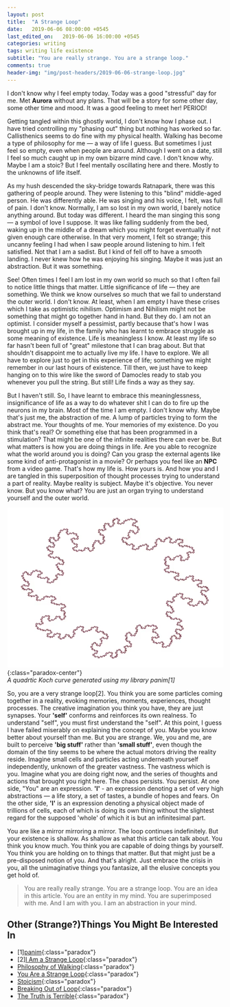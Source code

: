 ```yaml
---
layout: post
title:  "A Strange Loop"
date:   2019-06-06 08:00:00 +0545
last_edited_on:   2019-06-06 16:00:00 +0545
categories: writing
tags: writing life existence
subtitle: "You are really strange. You are a strange loop."
comments: true
header-img: "img/post-headers/2019-06-06-strange-loop.jpg"
---
```


I don't know why I feel empty today. Today was a good "stressful" day for me. Met **Aurora** without any plans. 
That will be a story for some other day, some other time and mood. It was a good feeling to meet her! PERIOD!

Getting tangled within this ghostly world, I don't know how I phase out. I have tried controlling my "phasing out" thing but nothing has worked so far. Callisthenics seems to do fine with my physical health. Walking has become a type of philosophy for me — a way of life I guess. But sometimes I just feel so empty, even when people are around. Although I went on a date, still I feel so much caught up in my own bizarre mind cave. I don't know why. Maybe I am a stoic? But I feel mentally oscillating here and there. Mostly to the unknowns of life itself.

As my hush descended the sky-bridge towards Ratnapark, there was this gathering of people around. They were listening to this "blind" middle-aged person. He was differently able. He was singing and his voice, I felt, was full of pain. I don't know. Normally, I am so lost in my own world, I barely notice anything around. But today was different. I heard the man singing this song — a symbol of love I suppose. It was like falling suddenly from the bed, waking up in the middle of a dream which you might forget eventually if not given enough care otherwise. In that very moment, I felt so strange; this uncanny feeling I had when I saw people around listening to him. I felt satisfied. Not that I am a sadist. But I kind of fell off to have a  smooth landing. I never knew how he was enjoying his singing. Maybe it was just an abstraction. But it was something.


See! Often times I feel I am lost in my own world so much so that I often fail to notice little things that matter. Little significance of life — they are something.
We think we know ourselves so much that we fail to understand the outer world. I don't know. At least, when I am empty I have these crises which I take as optimistic nihilism. Optimism and Nihilism might not be something that might go together hand in hand. But they do. I am not an optimist. I consider myself a pessimist, partly because that's how I was brought up in my life, in the family who has learnt to embrace struggle as some meaning of existence. Life is meaningless I know. At least my life so far hasn't been full of "great" milestone that I can brag about. But that shouldn't disappoint me to actually live my life. I have to explore. We all have to explore just to get in this experience of life; something we might remember in our last hours of existence. Till then, we just have to keep hanging on to this wire like the sword of Damocles ready to stab you whenever you pull the string. But still! Life finds a way as they say.

But I haven't still. So, I have learnt to embrace this meaninglessness, insignificance of life as a way to do whatever shit I can do to fire up the neurons in my brain. Most of the time I am empty. I don't know why. Maybe that's just me, the abstraction of me.  A lump of particles trying to form the abstract me. Your thoughts of me. Your memories of my existence. Do you think that's real? Or something else that has been programmed in a stimulation? That might be one of the infinite realities there can ever be. But what matters is how you are doing things in life. Are you able to recognize what the world around you is doing? Can you grasp the external agents like some kind of anti-protagonist in a movie? Or perhaps you feel like an **NPC** from a video game. That's how my life is. How yours is. And how you and I are tangled in this superposition of thought processes trying to understand  a part of reality. Maybe reality is subject. Maybe it's objective. You never know. But you know what? You are just an organ trying to understand yourself and the outer world.


![koch](/img/post-images/2019-06-06-strange-loop/koch.png){:class="paradox-center"}  
*A quadrtic Koch curve generated using my library panim[1]*

So, you are a very strange loop[2]. You think you are some particles coming together in a reality, evoking memories, moments, experiences, thought processes. The creative imagination you think you have, they are just synapses. Your **'self'** conforms and reinforces its own realness. To understand "self", you must first understand the "self". At this point, I guess I have failed miserably on explaining the concept of you. Maybe you know better about yourself than me. But you are strange. We, you and me, are built to perceive **'big stuff'** rather than **'small stuff'**, even though the domain of the tiny seems to be where the actual motors driving the reality reside. Imagine small cells and particles acting underneath yourself independently, unknown of the greater vastness. The vastness which is you. Imagine what you are doing right now, and the series of thoughts and actions that brought you right here. The chaos persists. You persist. At one side, "You" are an expression. **'I'** - an expression denoting a set of very high abstractions — a life story, a set of tastes, a bundle of hopes and fears. On the other side, **'I'** is an expression denoting a physical object made of trillions of cells, each of which is doing its own thing without the slightest regard for the supposed 'whole' of which it is but an infinitesimal part.

You are like a mirror mirroring a mirror. The loop continues indefinitely. But your existence is shallow. As shallow as what this article can talk about. You think you know much. You think you are capable of doing things by yourself. You think you are holding on to things that matter. But that might just be a pre-disposed notion of you. And that's alright. Just embrace the crisis in you, all the unimaginative things you fantasize, all the elusive concepts you get hold of.

> You are really really strange. You are a strange loop. You are an idea in this article. You are an entity in my mind. You are superimposed with me. And I am with you. I am an abstraction in your mind.



## Other (Strange?)Things You Might Be Interested In
- [1][panim](https://github.com/NISH1001/panim){:class="paradox"}
- [2][I Am a Strange Loop](https://www.goodreads.com/book/show/123471.I_Am_a_Strange_Loop){:class="paradox"}
- [Philosophy of Walking](https://fs.blog/2014/05/a-philosophy-of-walking/){:class="paradox"}
- [You Are a Strange Loop](https://www.youtube.com/watch?v=hQsnHkfs3sA){:class="paradox"}
- [Stoicism](https://www.artofmanliness.com/articles/5-ancient-stoic-tactics-modern-life/){:class="paradox"}
- [Breaking Out of Loop](http://www.nishanpantha.com.np/writing/breaking-out-of-loop.html){:class="paradox"}
- [The Truth is Terrible](https://www.the-tls.co.uk/articles/public/friedrich-nietzsche-truth-terrible/){:class="paradox"}
